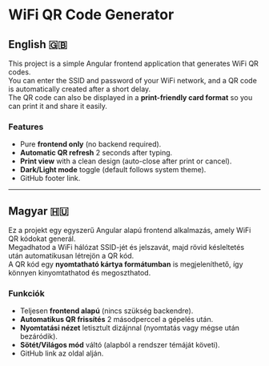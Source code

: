 # WiFi QR Code Generator

## English 🇬🇧
This project is a simple Angular frontend application that generates WiFi QR codes.  
You can enter the SSID and password of your WiFi network, and a QR code is automatically created after a short delay.  
The QR code can also be displayed in a **print-friendly card format** so you can print it and share it easily.

### Features
- Pure **frontend only** (no backend required).
- **Automatic QR refresh** 2 seconds after typing.
- **Print view** with a clean design (auto-close after print or cancel).
- **Dark/Light mode** toggle (default follows system theme).
- GitHub footer link.

---

## Magyar 🇭🇺
Ez a projekt egy egyszerű Angular alapú frontend alkalmazás, amely WiFi QR kódokat generál.  
Megadhatod a WiFi hálózat SSID-jét és jelszavát, majd rövid késleltetés után automatikusan létrejön a QR kód.  
A QR kód egy **nyomtatható kártya formátumban** is megjeleníthető, így könnyen kinyomtathatod és megoszthatod.

### Funkciók
- Teljesen **frontend alapú** (nincs szükség backendre).
- **Automatikus QR frissítés** 2 másodperccel a gépelés után.
- **Nyomtatási nézet** letisztult dizájnnal (nyomtatás vagy mégse után bezáródik).
- **Sötét/Világos mód** váltó (alapból a rendszer témáját követi).
- GitHub link az oldal alján.
